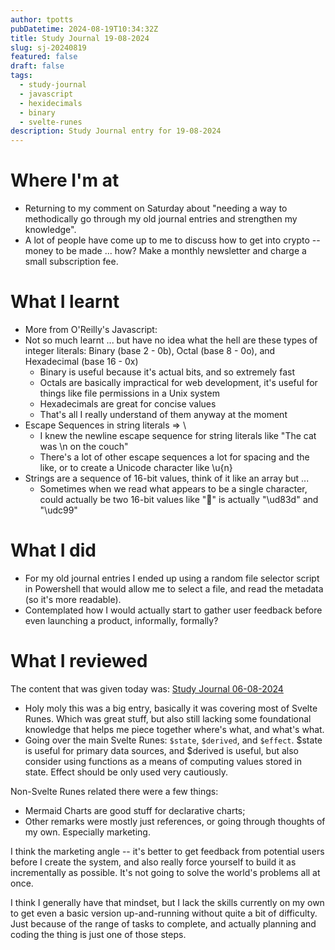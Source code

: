 ```yaml
---
author: tpotts
pubDatetime: 2024-08-19T10:34:32Z
title: Study Journal 19-08-2024
slug: sj-20240819
featured: false
draft: false
tags:
  - study-journal
  - javascript
  - hexidecimals
  - binary
  - svelte-runes
description: Study Journal entry for 19-08-2024
---
```


# Where I'm at

- Returning to my comment on Saturday about "needing a way to methodically go through my old journal entries and strengthen my knowledge".
- A lot of people have come up to me to discuss how to get into crypto -- money to be made ... how? Make a monthly newsletter and charge a small subscription fee.

# What I learnt

- More from O'Reilly's Javascript:
- Not so much learnt ... but have no idea what the hell are these types of integer literals: Binary (base 2 - 0b), Octal (base 8 - 0o), and Hexadecimal (base 16 - 0x)
  - Binary is useful because it's actual bits, and so extremely fast
  - Octals are basically impractical for web development, it's useful for things like file permissions in a Unix system
  - Hexadecimals are great for concise values
  - That's all I really understand of them anyway at the moment
- Escape Sequences in string literals => \
  - I knew the newline escape sequence for string literals like "The cat was \n on the couch"
  - There's a lot of other escape sequences a lot for spacing and the like, or to create a Unicode character like \u{n}
- Strings are a sequence of 16-bit values, think of it like an array but ...
  - Sometimes when we read what appears to be a single character, could actually be two 16-bit values like "💙" is actually "\ud83d" and "\udc99"

# What I did

- For my old journal entries I ended up using a random file selector script in Powershell that would allow me to select a file, and read the metadata (so it's more readable).
- Contemplated how I would actually start to gather user feedback before even launching a product, informally, formally?

# What I reviewed

The content that was given today was: [Study Journal 06-08-2024](./sj-20240806.md)

- Holy moly this was a big entry, basically it was covering most of Svelte Runes. Which was great stuff, but also still lacking some foundational knowledge that helps me piece together where's what, and what's what.
- Going over the main Svelte Runes: `$state`, `$derived`, and `$effect`. $state is useful for primary data sources, and $derived is useful, but also consider using functions as a means of computing values stored in state. Effect should be only used very cautiously.

Non-Svelte Runes related there were a few things:

- Mermaid Charts are good stuff for declarative charts;
- Other remarks were mostly just references, or going through thoughts of my own. Especially marketing.

I think the marketing angle -- it's better to get feedback from potential users before I create the system, and also really force yourself to build it as incrementally as possible. It's not going to solve the world's problems all at once.

I think I generally have that mindset, but I lack the skills currently on my own to get even a basic version up-and-running without quite a bit of difficulty. Just because of the range of tasks to complete, and actually planning and coding the thing is just one of those steps.
